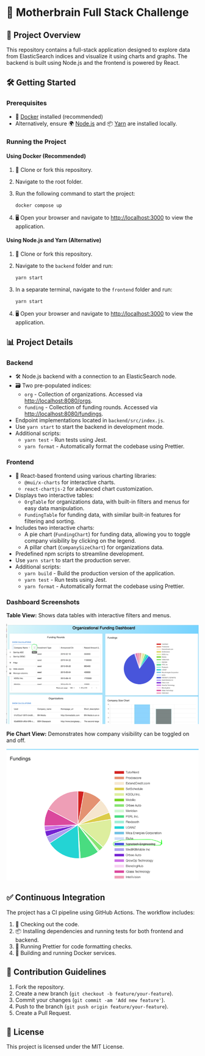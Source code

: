 # 🚀 Motherbrain Full Stack Challenge

## 📝 Project Overview

This repository contains a full-stack application designed to explore data from ElasticSearch indices and visualize it using charts and graphs. The backend is built using Node.js and the frontend is powered by React.

## 🛠️ Getting Started

### Prerequisites

- 🐳 [Docker](https://www.docker.com/) installed (recommended)
- Alternatively, ensure 🌍 [Node.js](https://nodejs.org/) and 📦 [Yarn](https://yarnpkg.com/) are installed locally.

### Running the Project

#### Using Docker (Recommended)

1. 📂 Clone or fork this repository.
2. Navigate to the root folder.
3. Run the following command to start the project:

   ```bash
   docker compose up
   ```

4. 🖥️ Open your browser and navigate to [http://localhost:3000](http://localhost:3000) to view the application.

#### Using Node.js and Yarn (Alternative)

1. 📂 Clone or fork this repository.
2. Navigate to the `backend` folder and run:

   ```bash
   yarn start
   ```

3. In a separate terminal, navigate to the `frontend` folder and run:

   ```bash
   yarn start
   ```

4. 🖥️ Open your browser and navigate to [http://localhost:3000](http://localhost:3000) to view the application.

## 📊 Project Details

### Backend

- 🛠️ Node.js backend with a connection to an ElasticSearch node.
- 🗃️ Two pre-populated indices:
  - `org` - Collection of organizations. Accessed via [http://localhost:8080/orgs](http://localhost:8080/orgs).
  - `funding` - Collection of funding rounds. Accessed via [http://localhost:8080/fundings](http://localhost:8080/fundings).
- Endpoint implementations located in `backend/src/index.js`.
- Use `yarn start` to start the backend in development mode.
- Additional scripts:
  - `yarn test` - Run tests using Jest.
  - `yarn format` - Automatically format the codebase using Prettier.

### Frontend

- 🎨 React-based frontend using various charting libraries:
  - `@mui/x-charts` for interactive charts.
  - `react-chartjs-2` for advanced chart customization.
- Displays two interactive tables:
  - `OrgTable` for organizations data, with built-in filters and menus for easy data manipulation.
  - `FundingTable` for funding data, with similar built-in features for filtering and sorting.
- Includes two interactive charts:
  - A pie chart (`FundingChart`) for funding data, allowing you to toggle company visibility by clicking on the legend.
  - A pillar chart (`CompanySizeChart`) for organizations data.
- Predefined npm scripts to streamline development.
- Use `yarn start` to start the production server.
- Additional scripts:
  - `yarn build` - Build the production version of the application.
  - `yarn test` - Run tests using Jest.
  - `yarn format` - Automatically format the codebase using Prettier.

### Dashboard Screenshots

**Table View:** Shows data tables with interactive filters and menus.

![Dashboard Table](assets/Dashboard-table.png)

**Pie Chart View:** Demonstrates how company visibility can be toggled on and off.

![Funding Pie Chart](assets/Funding-pie-chart.png)

## ✅ Continuous Integration

The project has a CI pipeline using GitHub Actions. The workflow includes:

1. 📂 Checking out the code.
2. 📦 Installing dependencies and running tests for both frontend and backend.
3. 🎨 Running Prettier for code formatting checks.
4. 🐳 Building and running Docker services.

## 🤝 Contribution Guidelines

1. Fork the repository.
2. Create a new branch (`git checkout -b feature/your-feature`).
3. Commit your changes (`git commit -am 'Add new feature'`).
4. Push to the branch (`git push origin feature/your-feature`).
5. Create a Pull Request.

## 📜 License

This project is licensed under the MIT License.
